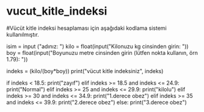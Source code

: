 # vucut_kitle_indeksi
#Vücüt kitle indeksi hesaplaması için aşağıdaki kodlama sistemi kullanılmıştır.

isim = input ("adınız: ") 
kilo = float(input("Kilonuzu kg cinsinden girin: "))
boy = float(input("Boyunuzu metre cinsinden girin (lütfen nokta kullanın, örn 1.79): "))

indeks = (kilo/(boy*boy))
print("vücut kitle indeksiniz", indeks)

if indeks < 18.5:
    print("zayıf")
elif indeks >= 18.5 and indeks <= 24.9:
    print("Normal")
elif indeks >= 25 and indeks <= 29.9:
    print("kilolu")
elif indeks >= 30 and indeks <= 34.9:
    print("1.derece obez")
elif indeks >= 35 and indeks <= 39.9:
    print("2.derece obez")
else:
    print("3.derece obez")
